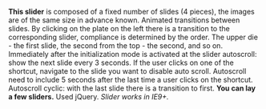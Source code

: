 **This slider** is composed of a fixed number of slides (4 pieces), the images are of the same size in advance known.
Animated transitions between slides. By clicking on the plate on the left there is a transition to the corresponding slider, compliance is determined by the order.
The upper die - the first slide, the second from the top - the second, and so on.
Immediately after the initialization mode is activated at the slider autoscroll: show the next slide every 3 seconds.
If the user clicks on one of the shortcut, navigate to the slide you want to disable auto scroll. Autoscroll need to include 5 seconds after the last time a user clicks on the shortcut.
Autoscroll cyclic: with the last slide there is a transition to first. **You can lay a few sliders.**
Used jQuery. *Slider works in IE9+.*